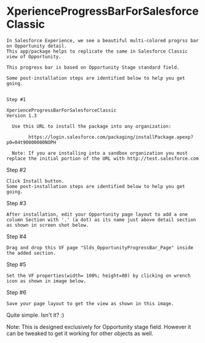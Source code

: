 # XperienceProgressBarForSalesforceClassic


	In Salesforce Experience, we see a beautiful multi-colored progrss bar on Opportunity detail. 
	This app/package helps to replicate the same in Salesforce Classic view of Opportunity. 
	
	This progress bar is based on Opportunity Stage standard field. 
	
	Some post-installation steps are identified below to help you get going.
	
	
	Step #1

    XperienceProgressBarForSalesforceClassic
    Version 1.3
    
      Use this URL to install the package into any organization:
      
      		https://login.salesforce.com/packaging/installPackage.apexp?p0=04t90000000NOPH 
      
      Note: If you are installing into a sandbox organization you must replace the initial portion of the URL with http://test.salesforce.com
   
  Step #2

    Click Install button.
    Some post-installation steps are identified below to help you get going.

  Step #3

    After installation, edit your Opportunity page layout to add a one column Section with '.' (a dot) as its name just above detail section as shown in screen shot below.


  Step #4

    Drag and drop this VF page "Slds_OpportunityProgressBar_Page" inside the added section.

  Step #5

    Set the VF properties(width= 100%; height=80) by clicking on wrench icon as shown in image below.

  Step #6

    Save your page layout to get the view as shown in this image.


Quite simple. Isn't it?   :)

Note: This is designed exclusively for Opportunity stage field. However it can be tweaked to get it working for other objects as well.
